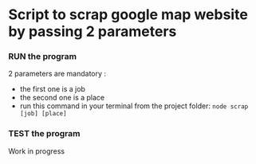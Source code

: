 # Script to scrap google map website by passing 2 parameters

### RUN the program
2 parameters are mandatory :
  - the first one is a job
  - the second one is a place
  - run this command in your terminal from the project folder: `node scrap [job] [place]`

### TEST the program
Work in progress